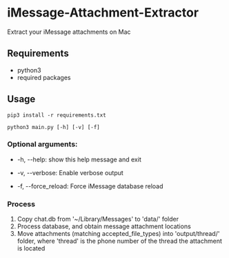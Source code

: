 # iMessage-Attachment-Extractor
Extract your iMessage attachments on Mac

## Requirements 
* python3
* required packages

## Usage

    pip3 install -r requirements.txt

    python3 main.py [-h] [-v] [-f]


### Optional arguments:

* -h, --help: show this help message and exit

* -v, --verbose: Enable verbose output

* -f, --force_reload: Force iMessage database reload

### Process

1. Copy chat.db from '~/Library/Messages' to 'data/' folder 
2. Process database, and obtain message attachment locations
3. Move attachments (matching accepted_file_types) into 'output/thread/' folder, where 'thread' is the phone number of the thread the attachment is located
